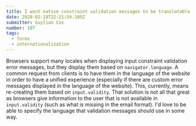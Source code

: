 ```yaml
---
title: I want native constraint validation messages to be translatable
date: 2020-02-19T22:21:59.105Z
submitter: Guylian Cox
number: 107
tags:
  - forms
  - internationalization
---
```

Browsers support many locales when displaying input constraint validation error messages, but they display them based on `navigator.language`. A common request from clients is to have them in the language of the website in order to have a unified experience (especially if there are custom error messages displayed in the language of the website). This, currently, means re-creating them based on `input.validity`. That solution is not all that great as browsers give information to the user that is not available in `input.validity` (such as what is missing in the email format). I'd love to be able to specify the language that validation messages should use in some way.

